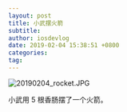 ```yaml
---
layout: post
title: 小武摆火箭 
subtitle: 
author: iosdevlog
date: 2019-02-04 15:38:51 +0800
categories: 
tag: 
---
```


![20190204_rocket.JPG](https://upload-images.jianshu.io/upload_images/910914-1cb5d5255cedec03.JPG?imageMogr2/auto-orient/strip%7CimageView2/2/w/1240)

小武用 5 根香肠摆了一个火箭。
